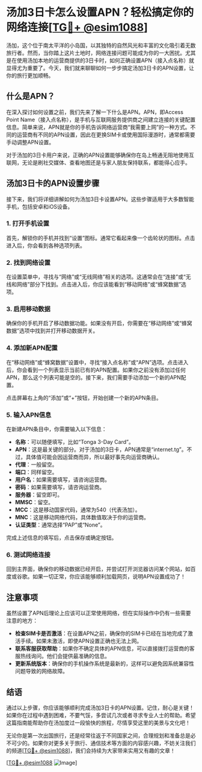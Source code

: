 # 汤加3日卡怎么设置APN？轻松搞定你的网络连接[[TG💪+ @esim1088](https://t.me/s/esim1088)]

汤加，这个位于南太平洋的小岛国，以其独特的自然风光和丰富的文化吸引着无数旅行者。然而，当你踏上这片土地时，网络连接问题可能成为你的一大困扰。尤其是在使用汤加本地的运营商提供的3日卡时，如何正确设置APN（接入点名称）就显得尤为重要了。今天，我们就来聊聊如何一步步搞定汤加3日卡的APN设置，让你的旅行更加顺畅。

## 什么是APN？

在深入探讨如何设置之前，我们先来了解一下什么是APN。APN，即Access Point Name（接入点名称），是手机与互联网服务提供商之间建立连接的关键配置信息。简单来说，APN就是你的手机告诉网络运营商“我需要上网”的一种方式。不同的运营商有不同的APN设置，因此在更换SIM卡或使用国际漫游时，通常都需要手动调整APN设置。

对于汤加的3日卡用户来说，正确的APN设置能够确保你在岛上畅通无阻地使用互联网，无论是刷社交媒体、查看地图还是与家人朋友保持联系，都能得心应手。

## 汤加3日卡的APN设置步骤

接下来，我们将详细讲解如何为汤加3日卡设置APN。这些步骤适用于大多数智能手机，包括安卓和iOS设备。

### 1. 打开手机设置

首先，解锁你的手机并找到“设置”图标。通常它看起来像一个齿轮状的图标。点击进入后，你会看到各种选项列表。

### 2. 找到网络设置

在设置菜单中，寻找与“网络”或“无线网络”相关的选项。这通常会在“连接”或“无线和网络”部分下找到。点击进入后，你应该能看到“移动网络”或“蜂窝数据”选项。

### 3. 启用移动数据

确保你的手机开启了移动数据功能。如果没有开启，你需要在“移动网络”或“蜂窝数据”选项中找到并打开移动数据开关。

### 4. 添加新APN配置

在“移动网络”或“蜂窝数据”设置中，寻找“接入点名称”或“APN”选项。点击进入后，你会看到一个列表显示当前已有的APN配置。如果你之前没有添加过任何APN，那么这个列表可能是空的。接下来，我们需要手动添加一个新的APN配置。

点击屏幕右上角的“添加”或“+”按钮，开始创建一个新的APN条目。

### 5. 输入APN信息

在新建APN条目中，你需要输入以下信息：

- **名称**：可以随便填写，比如“Tonga 3-Day Card”。
- **APN**：这是最关键的部分。对于汤加的3日卡，APN通常是“internet.tg”。不过，具体值可能会因运营商而异，所以最好事先向运营商确认。
- **代理**：一般留空。
- **端口**：同样留空。
- **用户名**：如果需要填写，请咨询运营商。
- **密码**：如果需要填写，请咨询运营商。
- **服务器**：留空即可。
- **MMSC**：留空。
- **MCC**：这是移动国家代码，通常为540（代表汤加）。
- **MNC**：这是移动网络代码，具体数值取决于你的运营商。
- **认证类型**：通常选择“PAP”或“None”。

完成上述信息的填写后，点击保存或确定按钮。

### 6. 测试网络连接

回到主界面，确保你的移动数据已经开启，并尝试打开浏览器访问某个网站，如百度或谷歌。如果一切正常，你应该能够顺利加载网页，说明APN设置成功了！

## 注意事项

虽然设置了APN后理论上应该可以正常使用网络，但在实际操作中仍有一些需要注意的地方：

- **检查SIM卡是否激活**：在设置APN之前，确保你的SIM卡已经在当地完成了激活手续。如果未激活，即使APN设置正确也无法上网。
- **联系客服获取帮助**：如果你不确定具体的APN信息，可以直接拨打运营商的客服热线询问。他们会提供最准确的信息。
- **更新系统版本**：确保你的手机操作系统是最新的，这样可以避免因系统兼容性问题导致的网络故障。

## 结语

通过以上步骤，你应该能够顺利完成汤加3日卡的APN设置。记住，耐心是关键！如果你在过程中遇到困难，不要气馁，多尝试几次或者寻求专业人士的帮助。希望这篇指南能帮助你在汤加度过一段愉快的旅程，尽情享受这里的美景与文化吧！

无论你是第一次出国旅行，还是经常往返于不同国家之间，合理规划和准备总是必不可少的。如果你对更多关于旅行、通信技术等方面的内容感兴趣，不妨关注我们的频道[[TG💪+ @esim1088](https://t.me/s/esim1088)]，我们会持续为大家带来实用又有趣的文章！

[[TG💪+ @esim1088](https://t.me/s/esim1088) ![Image](https://i.postimg.cc/4NQfJmqS/Snipaste-2025-05-13-00-14-12.png)]